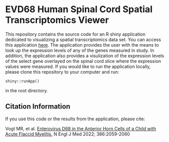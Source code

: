 # EVD68 Human Spinal Cord Spatial Transcriptomics Viewer

This repository contains the source code for an R shiny application dedicated to visualizing a spatial transcriptomics data set. You can access this application [here](http://vogtviruslab.med.unc.edu/evd68_humanspinalcord/). The application provides the user with the means to look up the expression levels of any of the genes measured in study. In addition, the application also provides a visulization of the expression levels of the select gene overlayed on the spinal cord slice where the expression values were measured. If you would like to run the application locally, please clone this repository to your computer and run:

```
shiny::runApp()
```

in the root directory.

## Citation Information

If you use this code or the results from the application, please cite:

Vogt MR, et al. [Enterovirus D68 in the Anterior Horn Cells of a Child with Acute Flaccid Myelitis.](https://dx.doi.org/10.1056/NEJMc2118155) N Engl J Med 2022; 386:2059-2060
